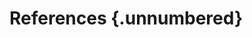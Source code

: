 # References {.unnumbered}

<!-- 
Do not edit this page.

References are automatically generated from the BibTex file (References.bib)

...which you should create using your reference manager.
-->

